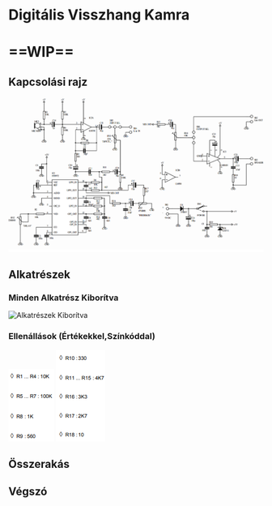 # Digitális Visszhang Kamra
# ==WIP==

## Kapcsolási rajz
![Kapcsolási Rajz](img/Visszhang/Kapcsolasi_rajz.png)

## Alkatrészek
### Minden Alkatrész Kiborítva
![Alkatrészek Kiborítva](img/Visszhang/Alkatreszek.jpg)
### Ellenállások (Értékekkel,Színkóddal)
![Ellenállások](img/Visszhang/Ellenallas_1.png) ![Ellenállások](img/Visszhang/Ellenallas_2.png)

## Összerakás

## Végszó